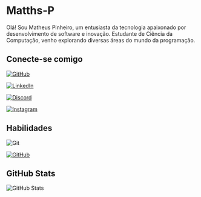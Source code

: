 # Matths-P
Olá! Sou Matheus Pinheiro, um entusiasta da tecnologia apaixonado por desenvolvimento de software e inovação. Estudante de Ciência da Computação, venho explorando diversas áreas do mundo da programação.

## Conecte-se comigo
[![GitHub](https://img.shields.io/badge/GitHub-100000?style=for-the-badge&logo=github&logoColor=white)](https://github.com/Matths-P)

[![LinkedIn](https://img.shields.io/badge/LinkedIn-0077B5?style=for-the-badge&logo=linkedin&logoColor=white)](https://www.linkedin.com/in/matheus-o-pinheiro//)

[![Discord](https://img.shields.io/badge/Discord-7289DA?style=for-the-badge&logo=discord&logoColor=white)](https://discord.com/channels/@matthsp/)

[![Instagram](https://img.shields.io/badge/-Instagram-%23E4405F?style=for-the-badge&logo=instagram&logoColor=white)](https://www.instagram.com/matths_p/)

## Habilidades
![Git](https://img.shields.io/badge/GIT-E44C30?style=for-the-badge&logo=git&logoColor=white)

[![GitHub](https://img.shields.io/badge/GitHub-100000?style=for-the-badge&logo=github&logoColor=white)](https://github.com/Matths-P)

## GitHub Stats
![GitHub Stats](https://github-readme-stats.vercel.app/api?username=Matths-P&theme=transparent&bg_color=000&border_color=30A3DC&show_icons=true&icon_color=30A3DC&title_color=E94D5F&text_color=FFF&hide_title=true&hide=stars)